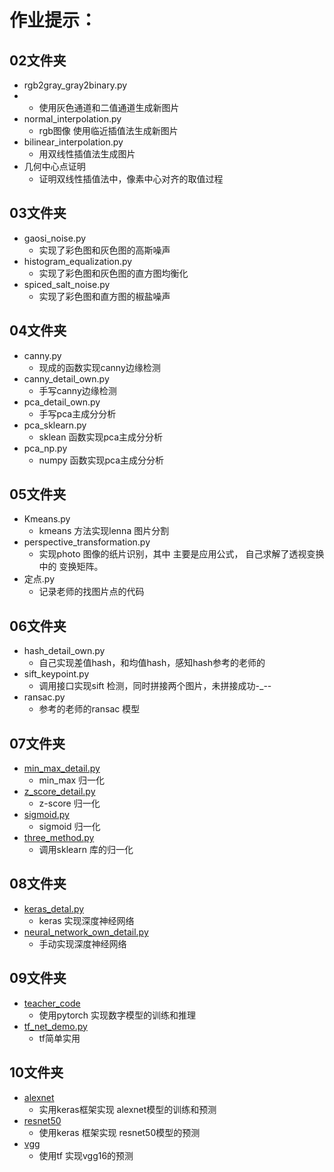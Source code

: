 # 作业提示：

## 02文件夹
+ rgb2gray_gray2binary.py
+ 
  - 使用灰色通道和二值通道生成新图片  
+ normal_interpolation.py  
  - rgb图像 使用临近插值法生成新图片 
+ bilinear_interpolation.py 
  - 用双线性插值法生成图片
+ 几何中心点证明 
  - 证明双线性插值法中，像素中心对齐的取值过程
## 03文件夹
+ gaosi_noise.py
  - 实现了彩色图和灰色图的高斯噪声
+ histogram_equalization.py
  - 实现了彩色图和灰色图的直方图均衡化
+ spiced_salt_noise.py
  - 实现了彩色图和直方图的椒盐噪声
## 04文件夹
+ canny.py
  - 现成的函数实现canny边缘检测
+ canny_detail_own.py
  - 手写canny边缘检测
+ pca_detail_own.py
  - 手写pca主成分分析
+ pca_sklearn.py
  - sklean 函数实现pca主成分分析
+ pca_np.py
  - numpy 函数实现pca主成分分析
## 05文件夹
+ Kmeans.py
  - kmeans 方法实现lenna 图片分割
+ perspective_transformation.py
  - 实现photo 图像的纸片识别，其中 主要是应用公式， 自己求解了透视变换 中的 变换矩阵。
+ 定点.py
  - 记录老师的找图片点的代码
## 06文件夹
+ hash_detail_own.py
  - 自己实现差值hash，和均值hash，感知hash参考的老师的
+ sift_keypoint.py
  - 调用接口实现sift 检测，同时拼接两个图片，未拼接成功-_--
+ ransac.py
  - 参考的老师的ransac 模型
## 07文件夹
+ [min_max_detail.py](07%2Fmin_max_detail.py)
  - min_max 归一化
+ [z_score_detail.py](07%2Fz_score_detail.py)
  - z-score 归一化
+ [sigmoid.py](07%2Fsigmoid.py)
  - sigmoid 归一化
+ [three_method.py](07%2Fthree_method.py)
  - 调用sklearn 库的归一化
## 08文件夹
+ [keras_detal.py](08%2Fkeras_detal.py)
  - keras 实现深度神经网络
+ [neural_network_own_detail.py](08%2Fneural_network_own_detail.py)
  - 手动实现深度神经网络
## 09文件夹
+ [teacher_code](10%2Fteacher_code)
  - 使用pytorch 实现数字模型的训练和推理
+ [tf_net_demo.py](09%2Ftf_net_demo.py)
  - tf简单实用
## 10文件夹
+ [alexnet](10%2Falexnet)
  - 实用keras框架实现 alexnet模型的训练和预测
+ [resnet50](10%2Fresnet50)
  - 使用keras 框架实现 resnet50模型的预测
+ [vgg](10%2Fvgg)
  - 使用tf 实现vgg16的预测